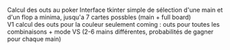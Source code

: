 Calcul des outs au poker  Interface tkinter simple de sélection d'une main et d'un flop a minima, jusqu'a 7 cartes possbles (main + full board)  
  V1 calcul des outs pour la couleur seulement
  coming : outs pour toutes les combinaisons + mode VS (2-6 mains différentes, probabilités de gagner pour chaque main)
